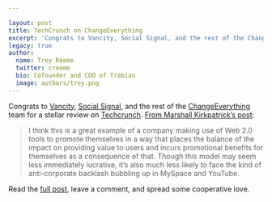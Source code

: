 ```yaml
---

layout: post
title: TechCrunch on ChangeEverything
excerpt: 'Congrats to Vancity, Social Signal, and the rest of the ChangeEverything team for a stellar review on Techcrunch.'
legacy: true
author:
  name: Trey Reeme
  twitter: creeme
  bio: Cofounder and COO of Trabian
  image: authors/trey.png
---
```


<p>Congrats to <a href="http://www.vancity.com">Vancity</a>, <a href="http://www.socialsignal.com">Social Signal</a>, and the rest of the <a href="http://changeeverything.ca">ChangeEverything</a> team for a stellar review on <a href="http://www.techcrunch.com">Techcrunch</a>.  <a href="http://www.techcrunch.com/2006/09/06/changeeverything-makes-goal-sharing-a-quiet-advertisement/#comments">From Marshall Kirkpatrick&#8217;s post</a>:</p>
<blockquote>
<p> I think this is a great example of a company making use of Web 2.0 tools to promote themselves in a way that places the balance of the impact on providing value to users and incurs promotional benefits for themselves as a consequence of that. Though this model may seem less immediately lucrative, it&#8217;s also much less likely to face the kind of anti-corporate backlash bubbling up in MySpace and YouTube.</p>
</blockquote>
<p>Read the <a href="http://www.techcrunch.com/2006/09/06/changeeverything-makes-goal-sharing-a-quiet-advertisement/#comments">full post</a>, leave a comment, and spread some cooperative love.</p>
